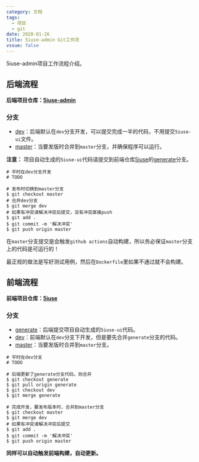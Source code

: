 ```yaml
---
category: 文档
tags:
  - 项目
  - git
date: 2020-01-26
title: 5iuse-admin Git工作流
vssue: false
---
```


5iuse-admin项目工作流程介绍。

<!-- more -->

## 后端流程

**后端项目仓库：[5iuse-admin][1]**

### 分支

- [dev][2]：后端默认在`dev`分支开发，可以提交完成一半的代码，不用提交`5iuse-ui`文件。
- [master][3]：当要发版时合并到`master`分支，并确保程序可以运行。


**注意：** 项目自动生成的`5iuse-ui`代码请提交到前端仓库[5iuse][4]的[generate][5]分支。

```git{6-7}
# 平时在dev分支开发
# TODO

# 发布时切换到master分支
$ git checkout master
# 合并dev分支
$ git merge dev
# 如果有冲突请解决冲突后提交，没有冲突直接push
$ git add .
$ git commit -m '解决冲突'
$ git push origin master
```

在`master`分支提交是会触发`github actions`自动构建，所以务必保证`master`分支上的代码是可运行的！

最正规的做法是写好测试用例，然后在`Dockerfile`里如果不通过就不会构建。

## 前端流程

**前端项目仓库：[5iuse][4]**

### 分支

- [generate][5]：后端提交项目自动生成的`5iuse-ui`代码。
- [dev][6]：前端默认在`dev`分支下开发，但是要先合并`generate`分支的代码。
- [master][7]：当要发版时合并到`master`分支。

```git{8,12}
# 平时在dev分支
# TODO

# 后端更新了generate分支代码，则合并
$ git checkout generate
$ git pull origin generate
$ git checkout dev
$ git merge generate

# 完成开发，要发布版本时，合并到master分支
$ git checkout master
$ git merge dev
# 如果有冲突请解决冲突后提交
$ git add .
$ git commit -m '解决冲突'
$ git push origin master
```

**同样可以自动触发前端构建，自动更新。**

[1]:https://github.com/xiaomucool/5iuse-admin
[2]:https://github.com/XiaoMuCOOL/5iuse-admin/tree/dev
[3]:https://github.com/XiaoMuCOOL/5iuse-admin/tree/master
[4]:https://github.com/XiaoMuCOOL/5iuse
[5]:https://github.com/XiaoMuCOOL/5iuse/tree/generate
[6]:https://github.com/XiaoMuCOOL/5iuse/tree/dev
[7]:https://github.com/XiaoMuCOOL/5iuse/tree/master
